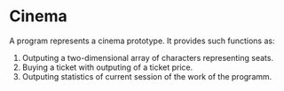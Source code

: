 # Cinema
A program represents a cinema prototype.
It provides such functions as: 
1. Outputing a two-dimensional array of characters representing seats.
2. Buying a ticket with outputing of a ticket price.
3. Outputing statistics of current session of the work of the programm.
